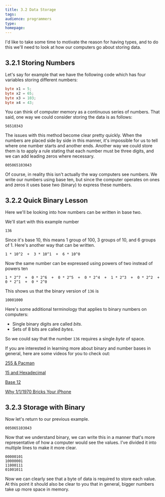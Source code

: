 ```yaml
---
title: 3.2 Data Storage
tags:
audience: programmers
type:
homepage:
---
```


I'd like to take some time to motivate the reason for having types, and to do this we'll need to look at how our computers go about storing data.

## 3.2.1 Storing Numbers

Let's say for example that we have the following code which has four variables storing different numbers:

~~~java
byte x1 = 5;
byte x2 = 65;
byte x3 = 103;
byte x4 = 43;
~~~

You can think of computer memory as a continuous series of numbers. That said, one way we could consider storing the data is as follows:

~~~
56510343
~~~

The issues with this method become clear pretty quickly. When the numbers are placed side by side in this manner, it's impossible for us to tell where one number starts and another ends. Another way we could store them is to apply a rule stating that each number must be three digits, and we can add leading zeros where necessary.

~~~
005065103043
~~~

Of course, in reality this isn't actually the way computers see numbers. We write our numbers using base ten, but since the computer operates on ones and zeros it uses base two (binary) to express these numbers.

## 3.2.2 Quick Binary Lesson

Here we'll be looking into how numbers can be written in base two.

We'll start with this example number

~~~
136
~~~

Since it's base 10, this means 1 group of 100, 3 groups of 10, and 6 groups of 1. Here's another way that can be written.

~~~
1 * 10^2  +  3 * 10^1  +  6 * 10^0
~~~

Now the same number can be expressed using powers of two instead of powers ten

~~~
1 * 2^7  +  0 * 2^6  +  0 * 2^5  +  0 * 2^4  +  1 * 2^3  +  0 * 2^2  +  0 * 2^1  +  0 * 2^0
~~~

This shows us that the binary version of `136` is

~~~
10001000
~~~

Here's some additional terminology that applies to binary numbers on computers:

* Single binary digits are called *bits*.
* Sets of 8 bits are called *bytes*.

So we could say that the number `136` requires a single *byte* of space.

If you are interested in learning more about binary and number bases in general, here are some videos for you to check out:

[255 & Pacman](https://www.youtube.com/watch?v=umYvFdU54Po)

[15 and Hexadecimal](https://www.youtube.com/watch?v=9xbJ3enqLnA)

[Base 12](https://www.youtube.com/watch?v=U6xJfP7-HCc)

[Why 1/1/1970 Bricks Your iPhone](https://www.youtube.com/watch?v=MVI87HzfskQ)

## 3.2.3 Storage with Binary
Now let's return to our previous example.

~~~
005065103043
~~~

Now that we understand binary, we can write this in a manner that's more representative of how a computer would see the values. I've divided it into multiple lines to make it more clear.

~~~
00000101
10000001
11000111
01001011
~~~

Now we can clearly see that a byte of data is required to store each value. At this point it should also be clear to you that in general, bigger numbers take up more space in memory.
